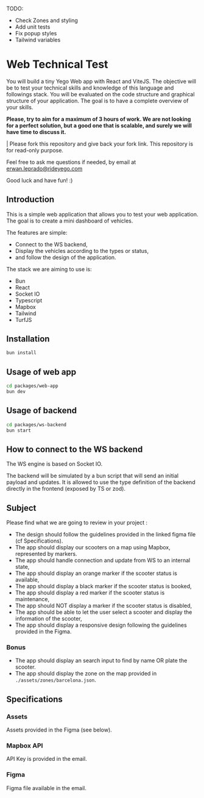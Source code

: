 ###

TODO:

- Check Zones and styling
- Add unit tests
- Fix popup styles
- Tailwind variables



# Web Technical Test

You will build a tiny Yego Web app with React and ViteJS. The objective will be to test your technical skills and knowledge of this language and followings stack. You will be evaluated on the code structure and graphical structure of your application. The goal is to have a complete overview of your skills.

**Please, try to aim for a maximum of 3 hours of work. We are not looking for a perfect solution, but a good one that is scalable, and surely we will have time to discuss it.**

| Please fork this repository and give back your fork link. This repository is for read-only purpose.

Feel free to ask me questions if needed, by email at <erwan.leprado@rideyego.com>

Good luck and have fun! :)

## Introduction

This is a simple web application that allows you to test your web application.
The goal is to create a mini dashboard of vehicles.

The features are simple:

- Connect to the WS backend,
- Display the vehicles according to the types or status,
- and follow the design of the application.

The stack we are aiming to use is:

- Bun
- React
- Socket IO
- Typescript
- Mapbox
- Tailwind
- TurfJS

## Installation

```bash
bun install
```

## Usage of web app

```bash
cd packages/web-app
bun dev
```

## Usage of backend

```bash
cd packages/ws-backend
bun start
```

## How to connect to the WS backend

The WS engine is based on Socket IO.

The backend will be simulated by a bun script that will send an initial payload and updates.
It is allowed to use the type definition of the backend directly in the frontend (exposed by TS or zod).

## Subject

Please find what we are going to review in your project :

- The design should follow the guidelines provided in the linked figma file (cf Specifications).
- The app should display our scooters on a map using Mapbox, represented by markers.
- The app should handle connection and update from WS to an internal state,
- The app should display an orange marker if the scooter status is available,
- The app should display a black marker if the scooter status is booked,
- The app should display a red marker if the scooter status is maintenance,
- The app should NOT display a marker if the scooter status is disabled,
- The app should be able to let the user select a scooter and display the information of the scooter,
- The app should display a responsive design following the guidelines provided in the Figma.

### Bonus

- The app should display an search input to find by name OR plate the scooter.
- The app should display the zone on the map provided in `./assets/zones/barcelona.json`.

## Specifications

### Assets

Assets provided in the Figma (see below).

### Mapbox API

API Key is provided in the email.

### Figma

Figma file available in the email.
